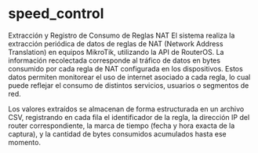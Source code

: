 # speed_control
Extracción y Registro de Consumo de Reglas NAT
El sistema realiza la extracción periódica de datos de reglas de NAT (Network Address Translation) en equipos MikroTik, utilizando la API de RouterOS. La información recolectada corresponde al tráfico de datos en bytes consumido por cada regla de NAT configurada en los dispositivos. Estos datos permiten monitorear el uso de internet asociado a cada regla, lo cual puede reflejar el consumo de distintos servicios, usuarios o segmentos de red.

Los valores extraídos se almacenan de forma estructurada en un archivo CSV, registrando en cada fila el identificador de la regla, la dirección IP del router correspondiente, la marca de tiempo (fecha y hora exacta de la captura), y la cantidad de bytes consumidos acumulados hasta ese momento.
